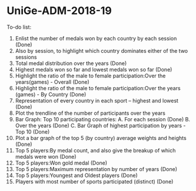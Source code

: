 # UniGe-ADM-2018-19

To-do list:
1.	Enlist the number of medals won by each country by each session (Done)
2.	Also by session, to highlight which country dominates either of the two sessions
3.	Total medal distribution over the years (Done)
4.  Highest medals won so far and lowest medals won so far (Done)
5.	Highlight the ratio of the male to female participation:Over the years(games) - Overall (Done)
6.  Highlight the ratio of the male to female participation:Over the years (games) - By Country (Done)
7.	Representation of every country in each sport – highest and lowest (Done)
8.	Plot the trendline of the number of participants over the years
9.	Bar Graph: Top 10 participating countries:
    A. For each session (Done)
    B. Over the years (Done)
    C. Bar Graph of highest participation by years - Top 10 (Done)
10.	Plot a bar graph of the top 5 (by country) average weights and heights (Done)
11. Top 5 players:By medal count, and also give the breakup of which medals were won (Done)
12. Top 5 players:Won gold medal (Done)
13. Top 5 players:Maximum representation by number of years (Done)
14. Top 5 players:Youngest and Oldest players (Done)
15. Players with most number of sports participated (distinct) (Done)

